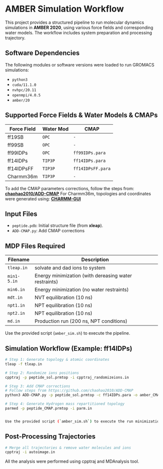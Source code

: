 # AMBER Simulation Workflow

This project provides a structured pipeline to run molecular dynamics simulations in **AMBER 2020**, using various force fields and corresponding water models. 
The workflow includes system preparation and processing trajectory.

## Software Dependencies

The following modules or software versions were loaded to run GROMACS simulations:

- `python3`
- `cuda/11.1.0`
- `nvhpc/20.11`
- `openmpi/4.0.5`
- `amber/20`


## Supported Force Fields & Water Models & CMAPs

| Force Field        | Water Mod                   | CMAP              |
|--------------------|-----------------------------|-------------------|
| ff19SB             | `OPC`                       |    `-`            |
| ff99SB             | `OPC`                       |    `-`            |
| ff99IDPs           | `OPC`                       | `ff99IDPs.para`   |
| ff14IDPs           | `TIP3P`                     | `ff14IDPs.para`   |
| ff14IDPsFF         | `TIP3P`                     | `ff14IDPsFF.para` |
| Charmm36m          | `TIP3P`                     |    `-`            |

To add the CMAP parameters corrections, follow the steps from: **[chaohao2010/ADD-CMAP](https://github.com/chaohao2010/ADD-CMAP)**
For Charmm36m, topologies and coordinates were generated using: **[CHARMM-GUI](https://www.charmm-gui.org/)**

## Input Files

- `peptide.pdb`: Initial structure file (from **xleap**).
- `ADD-CMAP.py`: Add CMAP corrections


## MDP Files Required

| Filename     | Description                                           |
|--------------|-------------------------------------------------------|
| `tleap.in`   | solvate and dad ions to system                        |
| `min1-5.in`  | Energy minimization (with dereasing water restraints) |
| `min6.in`    | Energy minimization (no water restraints)             |
| `mdt.in`     | NVT equilibration (10 ns)                             |
| `npt1.in`    | NPT equilibration (10 ns)                             |
| `npt2.in`    | NPT equilibration (10 ns)                             |
| `md.in`      | Production run (200 ns, NPT conditions)               |

Use the provided script (`amber_sim.sh`) to execute the pipeline.

## Simulation Workflow (Example: ff14IDPs)

```bash
# Step 1: Generate topology & atomic coordinates
tleap -f tleap.in

# Step 2: Randomize ions positions
cpptraj -p peptide_sol.prmtop -i cpptraj_randomizeions.in

# Step 3: Add CMAP corrections
# Follow steps from https://github.com/chaohao2010/ADD-CMAP
python3 ADD-CMAP.py -p peptide_sol.prmtop -c ff14IDPs.para -o amber_CMAP.prmtop -s

# Step 4: Generate Hydrogen mass repartitioned topology
parmed -p peptide_CMAP.prmtop -i parm.in


Use the provided script (`amber_sim.sh`) to execute the run minimization, heating, equilibration and production simulations.

```
## Post-Processing Trajectories

```bash
# Merge all trajectories & remove water molecules and ions
cpptraj -i autoimage.in

```

All the analysis were performed using cpptraj and MDAnalysis tool. 


